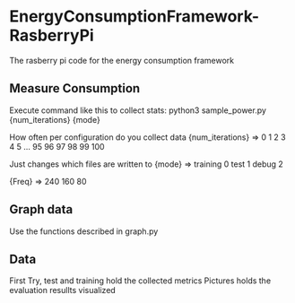 # EnergyConsumptionFramework-RasberryPi
The rasberry pi code for the energy consumption framework

## Measure Consumption
Execute command like this to collect stats:
python3 sample_power.py {num_iterations} {mode}

How often per configuration do you collect data
{num_iterations} => 0 1 2 3 4 5 ... 95 96 97 98 99 100

Just changes which files are written to
{mode} => training 0 test 1 debug 2 

{Freq} => 240 160 80

## Graph data
Use the functions described in graph.py 

## Data
First Try, test and training hold the collected metrics
Pictures holds the evaluation resullts visualized